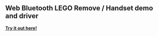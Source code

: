 ## Web Bluetooth LEGO Remove / Handset demo and driver

**[Try it out here!](https://larsgk.github.io/lego-handset/)**